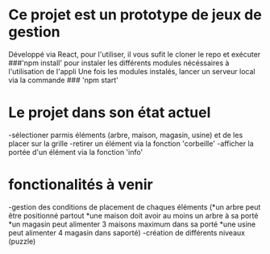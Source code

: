 # Ce projet est un prototype de jeux de gestion

Développé via React, pour l'utiliser, il vous sufit le cloner le repo et exécuter ###'npm install' pour instaler les différents modules nécéssaires à l'utilisation de l'appli
Une fois les modules instalés, lancer un serveur local via la commande ### 'npm start'

# Le projet dans son état actuel

-sélectioner parmis éléments (arbre, maison, magasin, usine) et de les placer sur la grille
-retirer un élément via la fonction 'corbeille'
-afficher la portée d'un élément via la fonction 'info'

# fonctionalités à venir

-gestion des conditions de placement de chaques éléments 
(*un arbre peut être positionné partout
*une maison doit avoir au moins un arbre à sa porté
*un magasin peut alimenter 3 maisons maximum dans sa porté
*une usine peut alimenter 4 magasin dans saporté)
-création de différents niveaux (puzzle)
